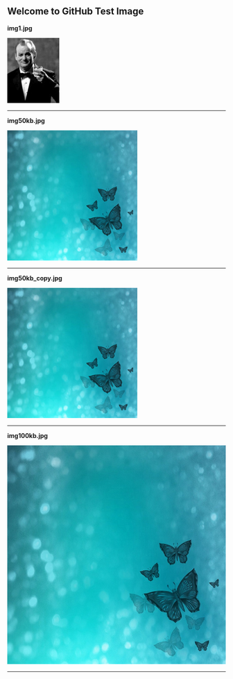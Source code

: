 ## Welcome to GitHub Test Image

**img1.jpg**

![img1.jpg](/img1.jpg)

---


**img50kb.jpg**

![img50kb.jpg](/img50kb.jpg)

---


**img50kb_copy.jpg**

![img50kb_copy.jpg](/img50kb.jpg)

---


**img100kb.jpg**

![img100kb.jpg](/img100kb.jpg)

---
